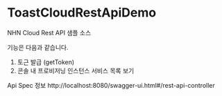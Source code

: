 # ToastCloudRestApiDemo
NHN Cloud Rest API 샘플 소스

기능은 다음과 같습니다.

1. 토근 발급 (getToken)
2. 콘솔 내 프로비저닝 인스턴스 서비스 목록 보기

Api Spec 정보 
http://localhost:8080/swagger-ui.html#/rest-api-controller
